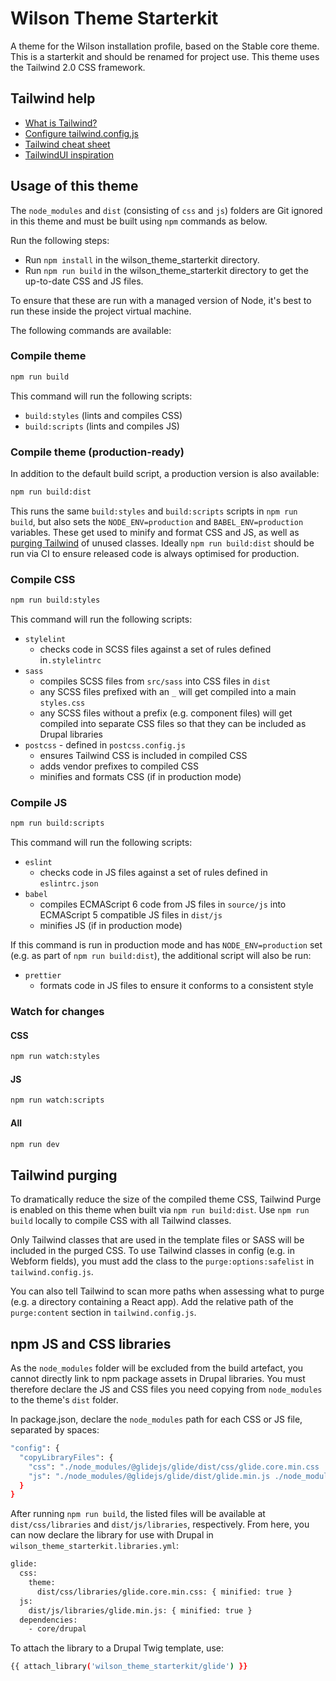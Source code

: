 # Wilson Theme Starterkit

A theme for the Wilson installation profile, based on the Stable core theme. This is a starterkit and should be renamed for project use. This
theme uses the Tailwind 2.0 CSS framework.

## Tailwind help

- [What is Tailwind?](https://tailwindcss.com/)
- [Configure tailwind.config.js](https://tailwindcss.com/docs/configuration)
- [Tailwind cheat sheet](https://nerdcave.com/tailwind-cheat-sheet)
- [TailwindUI inspiration](https://tailwindui.com/components)

## Usage of this theme

The `node_modules` and `dist` (consisting of `css` and `js`) folders are Git ignored in this theme and must be built using `npm` commands as below.

Run the following steps:

- Run `npm install` in the wilson_theme_starterkit directory.
- Run `npm run build` in the wilson_theme_starterkit directory to get the up-to-date CSS and JS files.

To ensure that these are run with a managed version of Node, it's best to run these inside the project virtual machine.

The following commands are available:

### Compile theme
```bash
npm run build
```

This command will run the following scripts:
- `build:styles` (lints and compiles CSS)
- `build:scripts` (lints and compiles JS)

### Compile theme (production-ready)

In addition to the default build script, a production version is also available:

```bash
npm run build:dist
```

This runs the same `build:styles` and `build:scripts` scripts in `npm run build`, but also sets the `NODE_ENV=production` and `BABEL_ENV=production` variables. These get used to minify and format CSS and JS, as well as [purging Tailwind](#tailwind-purging) of unused classes. Ideally `npm run build:dist` should be run via CI to ensure released code is always optimised for production.

### Compile CSS
```bash
npm run build:styles
```

This command will run the following scripts:
- `stylelint`
  - checks code in SCSS files against a set of rules defined in`.stylelintrc` 
- `sass`
  - compiles SCSS files from `src/sass` into CSS files in `dist`
  - any SCSS files prefixed with an `_` will get compiled into a main `styles.css`
  - any SCSS files without a prefix (e.g. component files) will get compiled into separate CSS files so that they can be included as Drupal libraries
- `postcss` - defined in `postcss.config.js`
  - ensures Tailwind CSS is included in compiled CSS 
  - adds vendor prefixes to compiled CSS
  - minifies and formats CSS (if in production mode)

### Compile JS
```bash
npm run build:scripts
```

This command will run the following scripts:
- `eslint`
  - checks code in JS files against a set of rules defined in `eslintrc.json`
- `babel`
  - compiles ECMAScript 6 code from JS files in `source/js` into ECMAScript 5 compatible JS files in `dist/js`
  - minifies JS (if in production mode)

If this command is run in production mode and has `NODE_ENV=production` set (e.g. as part of `npm run build:dist`), the additional script will also be run:
- `prettier`
  - formats code in JS files to ensure it conforms to a consistent style

### Watch for changes

#### CSS
```bash
npm run watch:styles
```

#### JS
```bash
npm run watch:scripts
```

#### All
```bash
npm run dev
```

## Tailwind purging

To dramatically reduce the size of the compiled theme CSS, Tailwind Purge is enabled on this theme when built via `npm run build:dist`. Use `npm run build` locally to compile CSS with all Tailwind classes.

Only Tailwind classes that are used in the template files or SASS will be included in the purged CSS. To use Tailwind classes in config (e.g. in Webform fields), you must add the class to the `purge:options:safelist` in `tailwind.config.js`.

You can also tell Tailwind to scan more paths when assessing what to purge (e.g. a directory containing a React app). Add the relative path of the `purge:content` section in `tailwind.config.js`.

## npm JS and CSS libraries

As the `node_modules` folder will be excluded from the build artefact, you cannot directly link to npm package assets in Drupal libraries. You must therefore declare the JS and CSS files you need copying from `node_modules` to the theme's `dist` folder.

In package.json, declare the `node_modules` path for each CSS or JS file, separated by spaces:

```bash
"config": {
  "copyLibraryFiles": {
    "css": "./node_modules/@glidejs/glide/dist/css/glide.core.min.css ./node_modules/aos/dist/aos.css",
    "js": "./node_modules/@glidejs/glide/dist/glide.min.js ./node_modules/aos/dist/aos.js"
  }
}
```

After running `npm run build`, the listed files will be available at `dist/css/libraries` and `dist/js/libraries`, respectively. From here, you can now declare the library for use with Drupal in `wilson_theme_starterkit.libraries.yml`:

```bash
glide:
  css:
    theme:
      dist/css/libraries/glide.core.min.css: { minified: true }
  js:
    dist/js/libraries/glide.min.js: { minified: true }
  dependencies:
    - core/drupal
```

To attach the library to a Drupal Twig template, use:

```bash
{{ attach_library('wilson_theme_starterkit/glide') }}
```